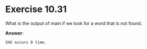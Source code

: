 # Exercise 10.31

What is the output of main if we look for a word that is not found.

**Answer**:

```bash
XXX occurs 0 time.
```